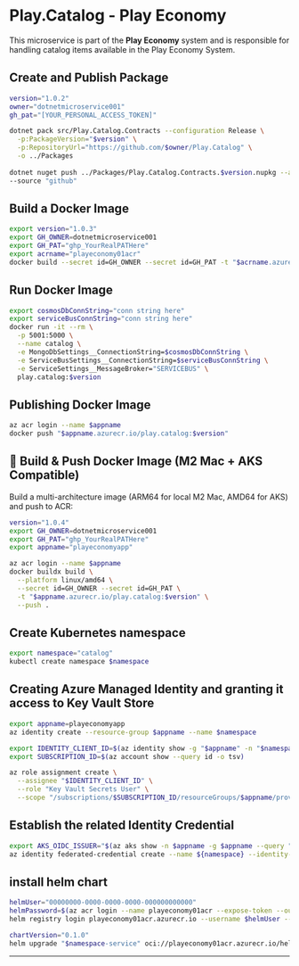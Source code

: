 # Play.Catalog - Play Economy 

This microservice is part of the **Play Economy** system and is responsible for handling catalog items available in the Play Economy System.


## Create and Publish Package 
```bash
version="1.0.2"
owner="dotnetmicroservice001"
gh_pat="[YOUR_PERSONAL_ACCESS_TOKEN]"

dotnet pack src/Play.Catalog.Contracts --configuration Release \
  -p:PackageVersion="$version" \
  -p:RepositoryUrl="https://github.com/$owner/Play.Catalog" \
  -o ../Packages
  
dotnet nuget push ../Packages/Play.Catalog.Contracts.$version.nupkg --api-key $gh_pat \
--source "github"
```
## Build a Docker Image
```bash
export version="1.0.3"
export GH_OWNER=dotnetmicroservice001
export GH_PAT="ghp_YourRealPATHere"
export acrname="playeconomy01acr"
docker build --secret id=GH_OWNER --secret id=GH_PAT -t "$acrname.azurecr.io/play.catalog:$version" .
```

## Run Docker Image
```bash 
export cosmosDbConnString="conn string here"
export serviceBusConnString="conn string here"
docker run -it --rm \
  -p 5001:5000 \
  --name catalog \
  -e MongoDbSettings__ConnectionString=$cosmosDbConnString \
  -e ServiceBusSettings__ConnectionString=$serviceBusConnString \
  -e ServiceSettings__MessageBroker="SERVICEBUS" \
  play.catalog:$version
```

## Publishing Docker Image
```bash 
az acr login --name $appname
docker push "$appname.azurecr.io/play.catalog:$version"
```

## 🐳 Build & Push Docker Image (M2 Mac + AKS Compatible)
Build a multi-architecture image (ARM64 for local M2 Mac, AMD64 for AKS) and push to ACR:
```bash
version="1.0.4"
export GH_OWNER=dotnetmicroservice001
export GH_PAT="ghp_YourRealPATHere"
export appname="playeconomyapp"

az acr login --name $appname
docker buildx build \
  --platform linux/amd64 \
  --secret id=GH_OWNER --secret id=GH_PAT \
  -t "$appname.azurecr.io/play.catalog:$version" \
  --push .
```

## Create Kubernetes namespace
```bash 
export namespace="catalog"
kubectl create namespace $namespace 
```

## Creating Azure Managed Identity and granting it access to Key Vault Store
```bash
export appname=playeconomyapp
az identity create --resource-group $appname --name $namespace 

export IDENTITY_CLIENT_ID=$(az identity show -g "$appname" -n "$namespace" --query clientId -o tsv)
export SUBSCRIPTION_ID=$(az account show --query id -o tsv)

az role assignment create \
  --assignee "$IDENTITY_CLIENT_ID" \
  --role "Key Vault Secrets User" \
  --scope "/subscriptions/$SUBSCRIPTION_ID/resourceGroups/$appname/providers/Microsoft.KeyVault/vaults/$appname"
```

## Establish the related Identity Credential
```bash
export AKS_OIDC_ISSUER="$(az aks show -n $appname -g $appname --query "oidcIssuerProfile.issuerUrl" -otsv)"
az identity federated-credential create --name ${namespace} --identity-name "${namespace}" --resource-group "${appname}" --issuer "${AKS_OIDC_ISSUER}" --subject system:serviceaccount:"${namespace}":"${namespace}-serviceaccount" --audience api://AzureADTokenExchange
```

## install helm chart
```bash 
helmUser="00000000-0000-0000-0000-000000000000"
helmPassword=$(az acr login --name playeconomy01acr --expose-token --output tsv --query accessToken)
helm registry login playeconomy01acr.azurecr.io --username $helmUser --password $helmPassword 

chartVersion="0.1.0"
helm upgrade "$namespace-service" oci://playeconomy01acr.azurecr.io/helm/microservice --version $chartVersion -f ./helm/values.yaml -n $namespace --install
```
---
